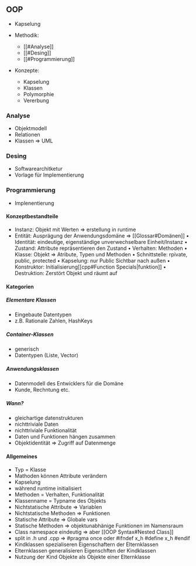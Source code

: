 ## OOP
- Kapselung
- Methodik:
	- [[#Analyse]]
	- [[#Desing]]
	- [[#Programmierung]]

- Konzepte:
	- Kapselung
	- Klassen
	- Polymorphie
	- Vererbung

### Analyse
- Objektmodell
- Relationen
- Klassen
=> UML

### Desing
- Softwarearchitketur
- Vorlage für Implementierung

### Programmierung
- Implenentierung

#### Konzeptbestandteile
- Instanz: Objekt mit Werten => erstellung in runtime
- Entität: Ausprägung der Anwendungsdomäne => [[Glossar#Domänen]]
• Identität: eindeutige, eigenständige unverwechselbare Einheit/Instanz
• Zustand: Attribute repräsentieren den Zustand
• Verhalten: Methoden
• Klasse: Objekt => Atribute, Typen und Methoden
• Schnittstelle: rpivate, public, protected
• Kapselung: nur Public Sichtbar nach außen
• Konstruktor: Initialisierung[[cpp#Function Specials|funktion]]
• Destruktion: Zerstört Objekt und räumt auf

#### Kategorien
##### Elementare Klassen
- Eingebaute Datentypen
- z.B. Rationale Zahlen, HashKeys

##### Container-Klassen
- generisch
- Datentypen (Liste, Vector)

##### Anwendungsklassen
- Datenmodell des Entwicklers für die Domäne
- Kunde, Rechntung etc.

##### Wann?
- gleichartige datenstrukturen
- nichttriviale Daten
- nichttriviale Funktionalität
- Daten und Funktionen hängen zusammen
- Objektidentität => Zugriff auf Datenmenge

#### Allgemeines
- Typ = Klasse
- Mathoden können Attribute verändern
- Kapselung
- während runtime initialisiert
- Methoden = Verhalten, Funktionalität
- Klassenname = Typname des Objekts
- Nichtstatische Attribute => Variablen
- Nichtstatische Methoden => Funktionen
- Statische Attribute => Globale vars
- Statische Methoden => objektunabhänige Funktionen im Namensraum
- Class namespace eindeutig => aber [[OOP Syntax#Nested Class]]
- split in .h und .cpp => #pragma once oder #ifndef x_h #define x_h #endif
- Kindklassen spezialiseren Eigenschaftern der Elternklassen
- Elternklassen generalisieren Eigenschften der Kindklassen
- Nutzung der Kind Objekte als Objekte einer Elternklasse
